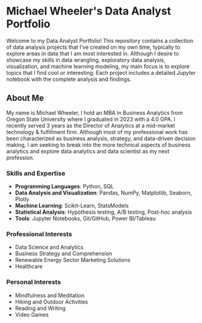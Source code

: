 # Michael Wheeler's Data Analyst Portfolio

Welcome to my Data Analyst Portfolio! This repository contains a collection of data analysis projects that I've created on my own time, typically to explore areas in data that I am most interested in. Although I desire to showcase my skills in data wrangling, exploratory data analysis, visualization, and machine learning modeling, my main focus is to explore topics that I find cool or interesting. Each project includes a detailed Jupyter notebook with the complete analysis and findings.

## About Me

My name is Michael Wheeler, I hold an MBA in Business Analytics from Oregon State University where I graduated in 2023 with a 4.0 GPA. I recently served 3 years as the Director of Analytics at a mid-market technology & fulfillment firm. Although most of my professional work has been characterized as business analysis, strategy, and data-driven decision making, I am seeking to break into the more technical aspects of business analytics and explore data analytics and data scientist as my next profession. 

### Skills and Expertise
- **Programming Languages**: Python, SQL
- **Data Analysis and Visualization**: Pandas, NumPy, Matplotlib, Seaborn, Plotly
- **Machine Learning**: Scikit-Learn, StatsModels
- **Statistical Analysis**: Hypothesis testing, A/B testing, Post-hoc analysis
- **Tools**: Jupyter Notebooks, Git/GitHub, Power BI/Tableau

### Professional Interests
- Data Science and Analytics
- Business Strategy and Comprehension
- Renewable Energy Sector Marketing Solutions
- Healthcare

### Personal Interests
- Mindfulness and Meditation
- Hiking and Outdoor Activities
- Reading and Writing
- Video Games
